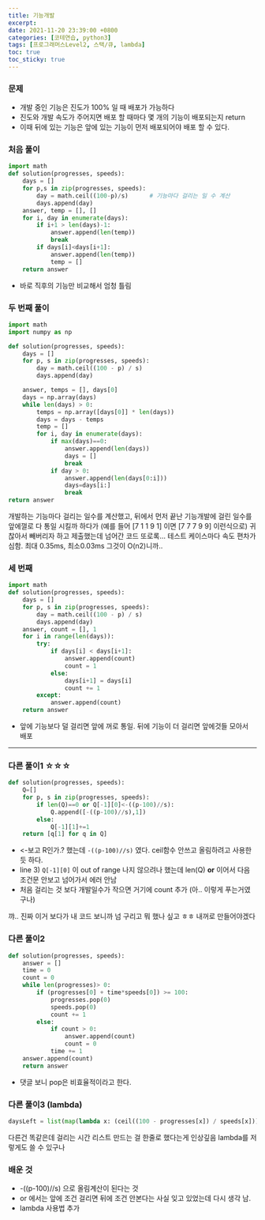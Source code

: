 ```yaml
---
title: 기능개발
excerpt:
date: 2021-11-20 23:39:00 +0800
categories: [코테연습, python3]
tags: [프로그래머스Level2, 스택/큐, lambda]
toc: true
toc_sticky: true
---
```


### 문제
* 개발 중인 기능은 진도가 100% 일 때 배포가 가능하다
* 진도와 개발 속도가 주어지면 배포 할 때마다 몇 개의 기능이 배포되는지 return
* 이때 뒤에 있는 기능은 앞에 있는 기능이 먼저 배포되어야 배포 할 수 있다.

### 처음 풀이

```python
import math
def solution(progresses, speeds):
    days = []
    for p,s in zip(progresses, speeds):
        day = math.ceil((100-p)/s)		# 기능마다 걸리는 일 수 계산
        days.append(day)
    answer, temp = [], []
    for i, day in enumerate(days):
        if i+1 > len(days)-1:
            answer.append(len(temp))
            break
        if days[i]<days[i+1]:
            answer.append(len(temp))
            temp = []
    return answer
```
* 바로 직후의 기능만 비교해서 엄청 틀림

### 두 번째 풀이
```python
import math
import numpy as np

def solution(progresses, speeds):
    days = []
    for p, s in zip(progresses, speeds):
        day = math.ceil((100 - p) / s)
        days.append(day)

    answer, temps = [], days[0]
    days = np.array(days)
    while len(days) > 0:
        temps = np.array([days[0]] * len(days))
        days = days - temps
        temp = []
        for i, day in enumerate(days):
            if max(days)==0:
                answer.append(len(days))
                days = []
                break
            if day > 0:
                answer.append(len(days[0:i]))
                days=days[i:]
                break
return answer
```

개발하는 기능마다 걸리는 일수를 계산했고, 뒤에서 먼저 끝난 기능개발에 걸린 일수를 앞에껄로 다 통일 시킬까 하다가 (예를 들어 [7 1 1 9 1] 이면 [7 7 7 9 9] 이런식으로) 귀찮아서 빼버리자 하고 제출했는데 넘어간 코드 또로록... 테스트 케이스마다 속도 편차가 심함. 최대 0.35ms, 최소0.03ms 그것이 O(n2)니까..

### 세 번째
```python
import math
def solution(progresses, speeds):
    days = []
    for p, s in zip(progresses, speeds):
        day = math.ceil((100 - p) / s)
        days.append(day)
    answer, count = [], 1
    for i in range(len(days)):
        try:
            if days[i] < days[i+1]:
                answer.append(count)
                count = 1
            else:
                days[i+1] = days[i]
                count += 1
        except:
            answer.append(count)
	return answer
```
* 앞에 기능보다 덜 걸리면 앞에 꺼로 통일. 뒤에 기능이 더 걸리면 앞에것들 모아서 배포


***

### 다른 풀이1 ☆☆☆
```python
def solution(progresses, speeds):
    Q=[]
    for p, s in zip(progresses, speeds):
        if len(Q)==0 or Q[-1][0]<-((p-100)//s):
            Q.append([-((p-100)//s),1])
        else:
            Q[-1][1]+=1
    return [q[1] for q in Q]
```
* <-보고 R인가.? 했는데 `-((p-100)//s)` 였다. ceil함수 안쓰고 올림하려고 사용한 듯 하다.
* line 3) `Q[-1][0]` 이 out of range 나지 않으려나 했는데 len(Q) **or** 이어서 다음 조건문 안보고 넘어가서 에러 안남
* 처음 걸리는 것 보다 개발일수가 작으면 거기에 count 추가 (아.. 이렇게 푸는거였구나)

꺄.. 진짜 이거 보다가 내 코드 보니까 넘 구리고 뭐 했나 싶고 ㅎㅎ 내꺼로 만들어야겠다


### 다른 풀이2
```python
def solution(progresses, speeds):
    answer = []
    time = 0
    count = 0
    while len(progresses)> 0:
        if (progresses[0] + time*speeds[0]) >= 100:
            progresses.pop(0)
            speeds.pop(0)
            count += 1
        else:
            if count > 0:
                answer.append(count)
                count = 0
            time += 1
    answer.append(count)
    return answer
```
* 댓글 보니 pop은 비효율적이라고 한다.


### 다른 풀이3 (lambda)
```python
daysLeft = list(map(lambda x: (ceil((100 - progresses[x]) / speeds[x])), range(len(progresses))))
```
다른건 똑같은데 걸리는 시간 리스트 만드는 걸 한줄로 했다는게 인상깊음
lambda를 저렇게도 쓸 수 있구나

### 배운 것
* -((p-100)//s) 으로 올림계산이 된다는 것<br>
* or 에서는 앞에 조건 걸리면 뒤에 조건 안본다는 사실 잊고 있었는데 다시 생각 남.<br>
* lambda 사용법 추가<br>